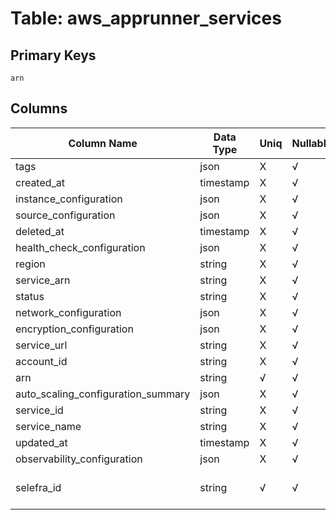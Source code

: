 # Table: aws_apprunner_services

## Primary Keys 

```
arn
```


## Columns 

|  Column Name   |  Data Type  | Uniq | Nullable | Description | 
|  ----  | ----  | ----  | ----  | ---- | 
| tags | json | X | √ |  | 
| created_at | timestamp | X | √ |  | 
| instance_configuration | json | X | √ |  | 
| source_configuration | json | X | √ |  | 
| deleted_at | timestamp | X | √ |  | 
| health_check_configuration | json | X | √ |  | 
| region | string | X | √ |  | 
| service_arn | string | X | √ |  | 
| status | string | X | √ |  | 
| network_configuration | json | X | √ |  | 
| encryption_configuration | json | X | √ |  | 
| service_url | string | X | √ |  | 
| account_id | string | X | √ |  | 
| arn | string | √ | √ |  | 
| auto_scaling_configuration_summary | json | X | √ |  | 
| service_id | string | X | √ |  | 
| service_name | string | X | √ |  | 
| updated_at | timestamp | X | √ |  | 
| observability_configuration | json | X | √ |  | 
| selefra_id | string | √ | √ | primary keys value md5 | 


